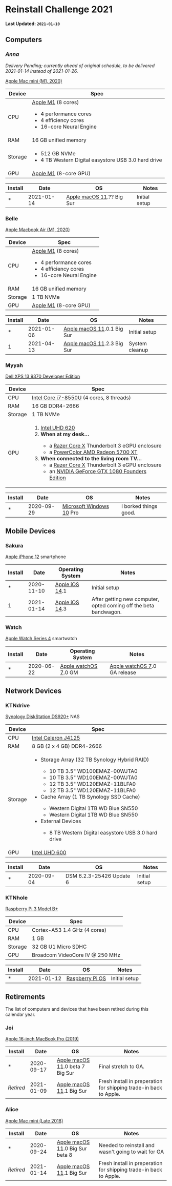 # Reinstall Challenge 2021

**Last Updated: `2021-01-10`**

## Computers

### _Anna_

_Delivery Pending; currently ahead of original schedule, to be delivered 2021-01-14 instead of 2021-01-26._

[Apple Mac mini (M1, 2020)][specs-anna]

| Device  | Spec                                                                                                                          |
| ------- | ----------------------------------------------------------------------------------------------------------------------------- |
| CPU     | [Apple M1][apple-m1] (8 cores) <ul><li>4 performance cores</li><li>4 efficiency cores</li><li>16-core Neural Engine</li></ul> |
| RAM     | 16 GB unified memory                                                                                                          |
| Storage | <ul><li>512 GB NVMe</li><li>4 TB Western Digital easystore USB 3.0 hard drive</li></ul>                                       |
| GPU     | [Apple M1][apple-m1] (8-core GPU)                                                                                             |

| Install | Date       | OS                                   | Notes         |
| ------- | ---------- | ------------------------------------ | ------------- |
| \*      | 2021-01-14 | [Apple macOS 11][macos11].?? Big Sur | Initial setup |

### Belle

[Apple Macbook Air (M1, 2020)][specs-belle]

| Device  | Spec                                                                                                                          |
| ------- | ----------------------------------------------------------------------------------------------------------------------------- |
| CPU     | [Apple M1][apple-m1] (8 cores) <ul><li>4 performance cores</li><li>4 efficiency cores</li><li>16-core Neural Engine</li></ul> |
| RAM     | 16 GB unified memory                                                                                                          |
| Storage | 1 TB NVMe                                                                                                                     |
| GPU     | [Apple M1][apple-m1] (8-core GPU)                                                                                             |

| Install | Date       | OS                                    | Notes          |
| ------- | ---------- | ------------------------------------- | -------------- |
| \*      | 2021-01-06 | [Apple macOS 11][macos11].0.1 Big Sur | Initial setup  |
| 1       | 2021-04-13 | [Apple macOS 11][macos11].2.3 Big Sur | System cleanup |

### Myyah

[Dell XPS 13 9370 Developer Edition][specs-myyah]

| Device  | Spec                                                                                                                                                                                                                                                                                                                                                                                                                     |
| ------- | ------------------------------------------------------------------------------------------------------------------------------------------------------------------------------------------------------------------------------------------------------------------------------------------------------------------------------------------------------------------------------------------------------------------------ |
| CPU     | [Intel Core i7-8550U][intel-8550u] (4 cores, 8 threads)                                                                                                                                                                                                                                                                                                                                                                  |
| RAM     | 16 GB DDR4-2666                                                                                                                                                                                                                                                                                                                                                                                                          |
| Storage | 1 TB NVMe                                                                                                                                                                                                                                                                                                                                                                                                                |
| GPU     | <ol><li>[Intel UHD 620][intel-uhd620]</li><li>**When at my desk…**</li><ul><li>a [Razer Core X][razer-core-x] Thunderbolt 3 eGPU enclosure</li><li>a [PowerColor AMD Radeon 5700 XT][amd-5700xt]</li></ul></li><li>**When connected to the living room TV…**<ul><li>a [Razer Core X][razer-core-x] Thunderbolt 3 eGPU enclosure</li><li>an [NVIDIA GeForce GTX 1080 Founders Edition][nvidia-1080fe]</li></ul></li></ol> |

| Install | Date       | OS                                    | Notes                 |
| ------- | ---------- | ------------------------------------- | --------------------- |
| \*      | 2020-09-29 | [Microsoft Windows 10][windows10] Pro | I borked things good. |

## Mobile Devices

### Sakura

[Apple iPhone 12][iphone12] smartphone

| Install | Date       | Operating System        | Notes                                                            |
| ------- | ---------- | ----------------------- | ---------------------------------------------------------------- |
| \*      | 2020-11-10 | [Apple iOS 14][ios14].1 | Initial setup                                                    |
| 1       | 2021-01-14 | [Apple iOS 14][ios14].3 | After getting new computer, opted coming off the beta bandwagon. |

### Watch

[Apple Watch Series 4][watch4] smartwatch

| Install | Date       | Operating System                 | Notes                                    |
| ------- | ---------- | -------------------------------- | ---------------------------------------- |
| \*      | 2020-06-22 | [Apple watchOS 7][watchos7].0 GM | [Apple watchOS 7][watchos7].0 GA release |

## Network Devices

### KTNdrive

[Synology DiskStation DS920+][specs-ktndrive] NAS

| Device  | Spec                                                                                                                                                                                                                                                                                                                                                                                                                                                             |
| ------- | ---------------------------------------------------------------------------------------------------------------------------------------------------------------------------------------------------------------------------------------------------------------------------------------------------------------------------------------------------------------------------------------------------------------------------------------------------------------- |
| CPU     | [Intel Celeron J4125][intel-j4125]                                                                                                                                                                                                                                                                                                                                                                                                                               |
| RAM     | 8 GB (2 x 4 GB) DDR4-2666                                                                                                                                                                                                                                                                                                                                                                                                                                        |
| Storage | <ul><li>Storage Array (32 TB Synology Hybrid RAID)</li><ul><li>10 TB 3.5" WD100EMAZ-00WJTA0</li><li>10 TB 3.5" WD100EMAZ-00WJTA0</li><li>12 TB 3.5" WD120EMAZ-11BLFA0</li><li>12 TB 3.5" WD120EMAZ-11BLFA0</li></ul><li>Cache Array (1 TB Synology SSD Cache)</li><ul><li>Western Digital 1TB WD Blue SN550</li><li>Western Digital 1TB WD Blue SN550</li></ul><li>External Devices</li><ul><li>8 TB Western Digital easystore USB 3.0 hard drive</li></ul></ul> |
| GPU     | [Intel UHD 600][intel-uhd600]                                                                                                                                                                                                                                                                                                                                                                                                                                    |

| Install | Date       | OS                       | Notes         |
| ------- | ---------- | ------------------------ | ------------- |
| \*      | 2020-09-04 | DSM 6.2.3-25426 Update 6 | Initial setup |

### KTNhole

[Raspberry Pi 3 Model B+][rpi3b+]

| Device  | Spec                            |
| ------- | ------------------------------- |
| CPU     | Cortex-A53 1.4 GHz (4 cores)    |
| RAM     | 1 GB                            |
| Storage | 32 GB U1 Micro SDHC             |
| GPU     | Broadcom VideoCore IV @ 250 MHz |

| Install | Date       | OS                       | Notes         |
| ------- | ---------- | ------------------------ | ------------- |
| \*      | 2021-01-12 | [Raspberry Pi OS][rpios] | Initial setup |

## Retirements

The list of computers and devices that have been retired during this calendar year.

### Joi

[Apple 16-inch MacBook Pro (2019)][specs-joi]

| Install   | Date       | OS                                         | Notes                                                             |
| --------- | ---------- | ------------------------------------------ | ----------------------------------------------------------------- |
| \*        | 2020-09-17 | [Apple macOS 11][macos11].0 beta 7 Big Sur | Final stretch to GA.                                              |
| *Retired* | 2021-01-09 | [Apple macOS 11][macos11].1 Big Sur        | Fresh install in preperation for shipping trade-in back to Apple. |

### Alice

[Apple Mac mini (Late 2018)][specs-alice]

| Install   | Date       | OS                                         | Notes                                                             |
| --------- | ---------- | ------------------------------------------ | ----------------------------------------------------------------- |
| \*        | 2020-09-24 | [Apple macOS 11][macos11].0 Big Sur beta 8 | Needed to reinstall and wasn't going to wait for GA               |
| *Retired* | 2021-01-14 | [Apple macOS 11][macos11].1 Big Sur        | Fresh install in preperation for shipping trade-in back to Apple. |

<!-- Link References -->
[amd-5700xt]: https://www.powercolor.com/product?id=1562139911
[apple-m1]: https://en.wikipedia.org/wiki/Apple_M1
[intel-8550u]: https://ark.intel.com/content/www/us/en/ark/products/122589/intel-core-i7-8550u-processor-8m-cache-up-to-4-00-ghz.html
[intel-j4125]: https://ark.intel.com/content/www/us/en/ark/products/197305/intel-celeron-processor-j4125-4m-cache-up-to-2-70-ghz.html
[intel-uhd600]: https://en.wikipedia.org/wiki/Intel_Graphics_Technology#Gemini_Lake
[intel-uhd620]: https://en.wikipedia.org/wiki/Intel_Graphics_Technology#Kaby_Lake_Refresh_/_Amber_Lake_/_Coffee_Lake_/_Whiskey_Lake_/_Comet_Lake
[ios14]: https://en.wikipedia.org/wiki/IOS_14
[iphone12]: https://support.apple.com/kb/SP830
[macos11]: https://en.wikipedia.org/wiki/MacOS_Big_Sur
[nvidia-1080fe]: https://www.bestbuy.com/site/nvidia-geforce-gtx-1080-founders-edition-8gb-gddr5x-pci-express-3-0-graphics-card-black/5330600.p?skuId=5330600
[owc-envoy-express]: https://eshop.macsales.com/shop/envoy-express/thunderbolt-3
[razer-core-x]: https://www.razer.com/gaming-laptops/razer-core-x
[rpi3b+]: https://www.raspberrypi.org/products/raspberry-pi-3-model-b-plus/
[rpios]: https://www.raspberrypi.org/software/
[specs-alice]: https://everymac.com/systems/apple/mac_mini/specs/mac-mini-core-i3-3.6-late-2018-specs.html
[specs-anna]: https://support.apple.com/kb/SP823
[specs-belle]: https://support.apple.com/kb/SP825
[specs-joi]: https://everymac.com/systems/apple/macbook_pro/specs/macbook-pro-core-i7-2.6-six-core-16-2019-scissor-specs.html
[specs-ktndrive]: https://www.synology.com/en-us/products/DS920+
[specs-myyah]: https://www.dell.com/en-us/work/shop/dell-laptops-and-notebooks/xps-13-developer-edition/spd/xps-13-9370-laptop/cax13w10p2c606ubuntu
[watch4]: https://support.apple.com/kb/SP778
[watchos7]: https://en.wikipedia.org/wiki/WatchOS#watchOS_7
[windows10]: https://en.wikipedia.org/wiki/Windows_10